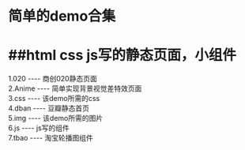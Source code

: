# 简单的demo合集
##html css js写的静态页面，小组件
===================
1.020 ---- 商创020静态页面<br>
2.Anime ---- 简单实现背景视觉差特效页面<br>
3.css ---- 该demo所需的css<br>
4.dban ---- 豆瓣静态首页<br>
5.img ---- 该demo所需的图片<br>
6.js ---- js写的组件<br>
7.tbao ---- 淘宝轮播图组件
